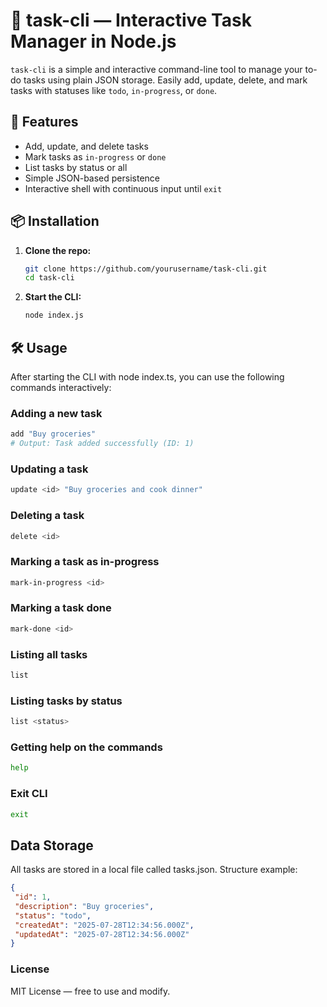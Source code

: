 # 🧾 task-cli — Interactive Task Manager in Node.js

`task-cli` is a simple and interactive command-line tool to manage your to-do tasks using plain JSON storage. Easily add, update, delete, and mark tasks with statuses like `todo`, `in-progress`, or `done`.

## 🚀 Features

- Add, update, and delete tasks
- Mark tasks as `in-progress` or `done`
- List tasks by status or all
- Simple JSON-based persistence
- Interactive shell with continuous input until `exit`

## 📦 Installation

1. **Clone the repo:**

   ```bash
   git clone https://github.com/yourusername/task-cli.git
   cd task-cli
   ```

2. **Start the CLI:**

   ```bash
   node index.js
   ```

## 🛠️ Usage

After starting the CLI with node index.ts, you can use the following commands interactively:

### Adding a new task

   ```bash
   add "Buy groceries"
   # Output: Task added successfully (ID: 1)
   ```

### Updating a task

   ```bash
   update <id> "Buy groceries and cook dinner"
   ```

### Deleting a task

   ```bash
   delete <id>
   ```

### Marking a task as in-progress

   ```bash
   mark-in-progress <id>
   ```

### Marking a task done

   ```bash
   mark-done <id>
   ```

### Listing all tasks

   ```bash
   list
   ```

### Listing tasks by status

   ```bash
   list <status>
   ```

### Getting help on the commands

   ```bash
   help
   ```

### Exit CLI

   ```bash
   exit
   ```

## Data Storage

All tasks are stored in a local file called tasks.json. Structure example:

   ```json
   {
    "id": 1,
    "description": "Buy groceries",
    "status": "todo",
    "createdAt": "2025-07-28T12:34:56.000Z",
    "updatedAt": "2025-07-28T12:34:56.000Z"
   }
   ```

### License
MIT License — free to use and modify.